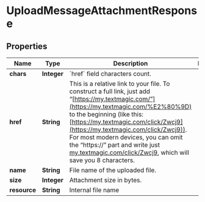 
# UploadMessageAttachmentResponse

## Properties
Name | Type | Description | Notes
------------ | ------------- | ------------- | -------------
**chars** | **Integer** | &#x60;href&#x60; field characters count.  | 
**href** | **String** | This is a relative link to your file. To construct a full link, just add “[https://my.textmagic.com/”](https://my.textmagic.com/%E2%80%9D) to the beginning (like this: [https://my.textmagic.com/click/Zwcj9](https://my.textmagic.com/click/Zwcj9)). For most modern devices, you can omit the “https://” part and write just [my.textmagic.com/click/Zwcj9](https://my.textmagic.com/click/Zwcj9), which will save you 8 characters.  | 
**name** | **String** | File name of the uploaded file.  | 
**size** | **Integer** | Attachment size in bytes. | 
**resource** | **String** | Internal file name | 



